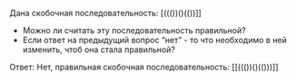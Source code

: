 Дана скобочная последовательность: [((())()(())]]

- Можно ли считать эту последовательность правильной?
- Если ответ на предыдущий вопрос “нет” - то что необходимо в ней изменить, чтоб она стала правильной?


Ответ: Нет, правильная скобочная  последовательность: [[((())()(()))]]
